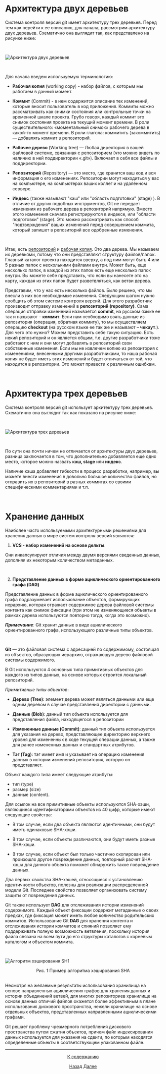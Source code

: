 # Архитектура двух деревьев 

Система контроля версий git имеет архитектуру трех деревьев. Перед тем как перейти к ее описанию, для начала, рассмотрим архитектуру двух деревьев. Схематично она выглядит так, как представлено на рисунке ниже:


<br>

![Архитектура двух деревьев](https://devpractice.ru/wp-content/uploads/2018/02/git-for-beginners-part4-pic1.png, "Архитектура двух деревьев")

<br>

Для начала введем используемую терминологию:

* **Рабочая копия** (working copy) - набор файлов, с которым мы работаем в данный момент.
  
* **Коммит** (Commit) - в нем содержится описание тех изменений, которые вносит пользователь в код приложения. Коммиты можно рассматривать как снимки состояния или контрольные точки на временной шкале проекта. Грубо говоря, каждый коммит это снимок состояния проекта на текущий момент времени. В роли существительного: «моментальный снимок» рабочего дерева в какой-то момент времени. В роли глагола: коммитить (закоммитить) — добавлять коммит в репозиторий.


* **Рабочее дерево** (Working tree) — Любая директория в вашей файловой системе, связанная с репозиторием (что можно видеть по наличию в ней поддиректории «.git»). Включает в себя все файлы и поддиректории.

* **Репозиторий** (Repository) — это место, где хранится ваш код и вся информация о его изменениях. Репозитории могут находиться у вас на компьютере, на компьютерах ваших коллег и на удалённом сервере.

* **Индекс** (также называют "кэш" или "область подготовки" (stage) ). В отличие от других подобных инструментов, Git не передает изменения из рабочего дерева в репозиторий напрямую. Вместо этого изменения сначала регистрируются в индексе, или "области подготовки" (stage). Это можно рассматривать как способ "подтверждения" ваших изменений перед совершением коммита, который запишет в репозиторий все одобренные изменения.
  
<br>  

Итак, есть <u>репозиторий</u> и <u>рабочая копия</u>. Это два дерева. Мы называем их деревьями, потому что они представляют структуру файлов/папок. Главный каталог проекта находится вверху, а под ним могут быть 4 или 5 разных папок с несколькими файлами внутри. Может быть, еще несколько папок, в каждой из этих папок есть еще несколько папок внутри. Вы можете себе представить, что если вы нанесете это на карту, каждая из этих папок будет разветвляться, как ветви дерева.

Представим, что у нас есть несколько файлов. Было решено, что мы внесли в них все необходимые изменения. Следующим шагом нужно сообщить об этом  системе контроля версий. Для этого разработчик производит отправку изменений в **репозиторий (repository)**. Сама операция отправки изменений называется **commit**, на русском языке ее так и называют – **коммит**. Если нам необходимо взять данные из репозитория (операция, обратная коммиту), то мы осуществляем операцию **checkout** (на русском языке ее так же и называют – **чекаут**.). Для чего это нужно? 
Можем представить себе такую ситуацию. Есть некий репозиторий и он является общим, т.е. другие разработчики тоже работают с ним и они могут добавлять в репозиторий свои собственные изменения. Если мы не извлечем копию из репозитория с изменениями, внесенными другими разработчиками, то наша рабочая копия не будет иметь этих изменений и будет отличаться от той, что находится в репозитории. Это может привести к различным ошибкам.

<br>

# Архитектура трех деревьев

Система контроля версий git использует архитектуру трех деревьев. Схематично она выглядит так как показано на рисунке ниже:

<br>

![Архитектура трех деревьев](https://devpractice.ru/wp-content/uploads/2018/02/git-for-beginners-part4-pic2.png, "Архитектура трех деревьев")

<br>

По сути она почти ничем не отличается от архитектуры двух деревьев, разница заключается в том, что дополнительно добавляется ещё одно место, которое можно назвать **кэш, stage** или **индекс**. 

Наличие кэша добавляет гибкости в процесс разработки, например, вы можете внести изменения в довольно большое количество файлов, но отправить их в репозиторий в разных коммитах со своими специфическими комментариями и т.п.

<br>

# Хранение данных

Наиболее часто используемыми архитектурными решениями для хранения данных в мире систем контроля версий являются:

1. **VCS - набор изменений на основе дельты**.

Они инкапсулируют отличия между двумя версиями сведенных данных, дополняя их некоторым количеством метаданных. 

<br>

2. **Представление данных в форме ациклического ориентированного графа (DAG)**

Представление данных в форме ациклического ориентированного графа подразумевает использование объектов, формирующих иерархию, которая отражает  содержимое дерева файловой системы контента как снимок фиксации (при этом не изменяющиеся объекты в рамках дерева используются повторно тогда, когда это возможно). 


***Примечание***: Git хранит данные в виде ациклического ориентированного графа, использующего различные типы объектов.

<br>

**Git** — это файловая система с адресацией по содержимому, состоящая из объектов, образующих иерархию, отражающую дерево файловой системы содержимого. 

В Git используются 4 основных типа примитивных объектов для каждого из типов данных, на основе которых строится локальный репозиторий. 

*Примитивные типы объектов*:

- **Дерево (Tree)**: элемент дерева может являться данными или еще одним деревом в случае представления директории с данными.
  
- **Данные (Blob)**: данный тип объекта используется для представления файла, находящегося в репозитории

- **Измененные данные (Commit)**: данный тип объекта используется для указания на дерево, представляющее директорию верхнего уровня для измененных в ходе текущей операции данных, а также для ранее измененных данных и стандартных атрибутов.
  
- **Тэг (Tag)**: тэг имеет имя и указывает на операцию изменения данных в истории изменений репозитория, которую он представляет.


Объект каждого типа имеет следующие атрибуты:
- тип (type) 
- размер (size)
- данные (content). 


Для ссылок на все примитивные объекты используются SHA-хэши, являющиеся идентификаторами объектов из 40 цифр, которые имеют следующие свойства:

* В том случае, если два объекта являются идентичными, они будут иметь одинаковые SHA-хэши.
 
* В том случае, если объекты различаются, они будут иметь разные SHA-хэши.
  
* В том случае, если объект был только частично скопирован или произошло другое повреждение данных, повторный расчет SHA-хэша для данного объекта поможет обнаружить такое повреждение данных.
  
Два первых свойства SHA-хэшей, относящиеся к установлению идентичности объектов, полезны для реализации распределенной модели Git. Последнее свойство позволяет организовать систему защиты от повреждения данных.

Git также использует **DAG** для отслеживания истории изменений содержимого. Каждый объект фиксации содержит метаданные о своих предках, где фиксация может иметь любое количество родительских коммитов. Использование Git **DAG** для хранения контента и отслеживания истории коммитов и слияний позволяет ему поддерживать полную возможность ветвления, поскольку история файла связана на всем пути до его структуры каталогов с корневым каталогом и объектом коммита.

<br>

![Алгоритм хэширования SH1](https://miro.medium.com/max/1400/1*RjWycLnGR_WxzMTXRSLSCA.png)

<div class= "header" text align = "center">Рис. 1 Пример алгоритма хэширования SHА </div>

<br>

Несмотря на желаемые результаты использования хранилища на основе направленных ациклических графов для хранения данных и истории объединений ветвей, для многих репозиториев хранилище на основе данных отличий файлов окажется более эффективным в плане использования дискового пространства, нежели хранилище на основе отдельных объектов, представленных направленными ациклическими графами.

Git решает проблему чрезмерного потребления дискового пространства путем сжатия объектов, причем файл индексирования данных используется для указания на сдвиги, по которым находятся определенные объекты в соответствующем упакованном файле.

---
<div class = "buttonnavigation" align="center">
<p>

[К содержанию](readme.md/#содержание)

[Назад](about_GIT.md) 
[Далее](local_repository.md)

</p>
</div>
